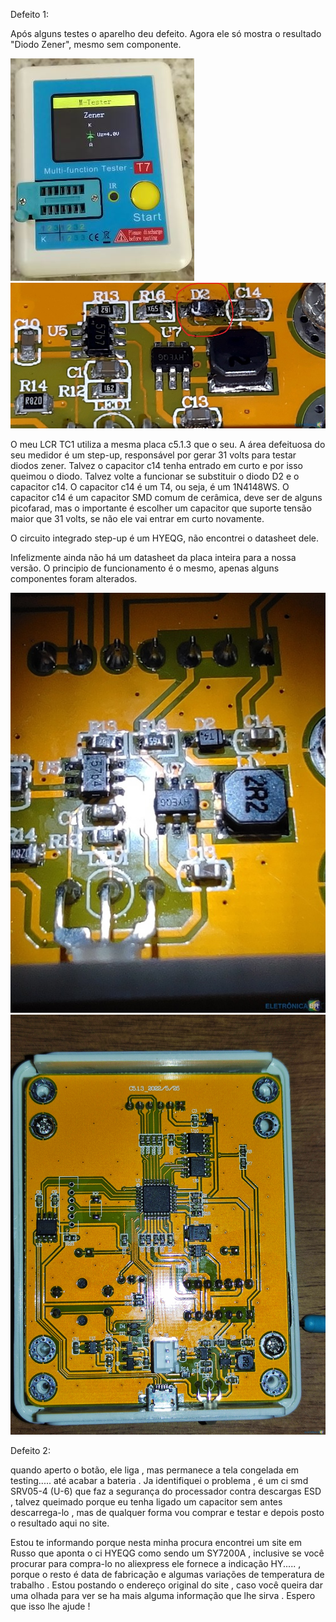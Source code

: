Defeito 1:

Após alguns testes o aparelho deu defeito. Agora ele só mostra o resultado "Diodo Zener", mesmo sem componente.

<img src=".assets/d1.JPG"/>

<img src=".assets/d2.JPG"/>

O meu LCR TC1 utiliza a mesma placa c5.1.3 que o seu. A área defeituosa do seu medidor é um step-up, responsável por gerar 31 volts para testar diodos zener. Talvez o capacitor c14 tenha entrado em curto e por isso queimou o diodo. Talvez volte a funcionar se substituir o diodo D2 e o capacitor c14. O capacitor c14 é um T4, ou seja, é um 1N4148WS. O capacitor c14 é um capacitor SMD comum de cerâmica, deve ser de alguns picofarad, mas o importante é escolher um capacitor que suporte tensão maior que 31 volts, se não ele vai entrar em curto novamente.

O circuito integrado step-up é um HYEQG, não encontrei o datasheet dele.

Infelizmente ainda não há um datasheet da placa inteira para a nossa versão. O principio de funcionamento é o mesmo, apenas alguns componentes foram alterados.

<img src=".assets/d3.jpg"/>

<img src=".assets/d4.jpg"/>

Defeito 2:

quando aperto o botão, ele liga , mas permanece a tela congelada em testing.....  até acabar a bateria . Ja identifiquei o problema , é um ci smd SRV05-4  (U-6) que faz a segurança do processador contra descargas ESD , talvez queimado porque eu tenha ligado um capacitor sem antes descarrega-lo , mas de qualquer forma vou comprar e testar e depois posto o resultado aqui no site.

Estou te informando porque nesta minha procura encontrei um site em Russo que aponta o ci HYEQG como sendo um SY7200A , inclusive se você procurar para compra-lo no aliexpress ele fornece a indicação HY..... , porque o resto é data de fabricação e algumas variações de temperatura de trabalho . Estou postando o endereço original do site , caso você queira dar uma olhada para ver se ha mais alguma informação que lhe sirva . Espero que isso lhe ajude !
